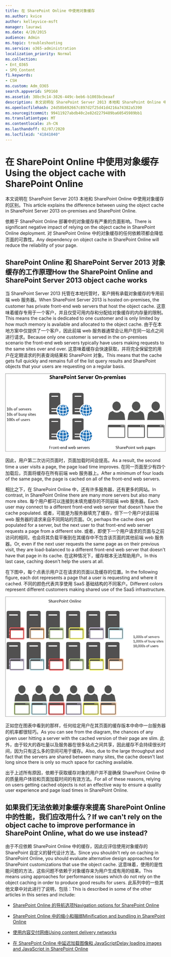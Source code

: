 ```yaml
---
title: 在 SharePoint Online 中使用对象缓存
ms.author: kvice
author: kelleyvice-msft
manager: laurawi
ms.date: 4/20/2015
audience: Admin
ms.topic: troubleshooting
ms.service: o365-administration
localization_priority: Normal
ms.collection:
- Ent_O365
- SPO_Content
f1.keywords:
- CSH
ms.custom: Adm_O365
search.appverid: SPO160
ms.assetid: 38bc9c14-3826-449c-beb6-b1003bcbeaaf
description: 本文说明在 SharePoint Server 2013 本地和 SharePoint Online 中使用对象缓存的区别。
ms.openlocfilehash: 24d58b692667c897d2f25d41d4216a74382a5390
ms.sourcegitcommit: 99411927abdb40c2e82d2279489ba60545989bb1
ms.translationtype: MT
ms.contentlocale: zh-CN
ms.lasthandoff: 02/07/2020
ms.locfileid: "41841040"
---
```

# <a name="using-the-object-cache-with-sharepoint-online"></a><span data-ttu-id="1a35c-103">在 SharePoint Online 中使用对象缓存</span><span class="sxs-lookup"><span data-stu-id="1a35c-103">Using the object cache with SharePoint Online</span></span>

<span data-ttu-id="1a35c-104">本文说明在 SharePoint Server 2013 本地和 SharePoint Online 中使用对象缓存的区别。</span><span class="sxs-lookup"><span data-stu-id="1a35c-104">This article explains the difference between using the object cache in SharePoint Server 2013 on-premises and SharePoint Online.</span></span>
  
<span data-ttu-id="1a35c-105">依赖于 SharePoint Online 部署中的对象缓存有严重的负面影响。</span><span class="sxs-lookup"><span data-stu-id="1a35c-105">There is significant negative impact of relying on the object cache in SharePoint Online deployment.</span></span> <span data-ttu-id="1a35c-106">对 SharePoint Online 中的对象缓存的任何依赖项都会降低页面的可靠性。</span><span class="sxs-lookup"><span data-stu-id="1a35c-106">Any dependency on object cache in SharePoint Online will reduce the reliability of your page.</span></span> 
  
## <a name="how-the-sharepoint-online-and-sharepoint-server-2013-object-cache-works"></a><span data-ttu-id="1a35c-107">SharePoint Online 和 SharePoint Server 2013 对象缓存的工作原理</span><span class="sxs-lookup"><span data-stu-id="1a35c-107">How the SharePoint Online and SharePoint Server 2013 object cache works</span></span>

<span data-ttu-id="1a35c-108">当 SharePoint Server 2013 托管在本地托管时，客户拥有承载对象缓存的专用前端 web 服务器。</span><span class="sxs-lookup"><span data-stu-id="1a35c-108">When SharePoint Server 2013 is hosted on-premises, the customer has private front-end web servers that host the object cache.</span></span> <span data-ttu-id="1a35c-109">这意味着缓存专用于一个客户，并且仅受可用内存和分配给对象缓存的内存量的限制。</span><span class="sxs-lookup"><span data-stu-id="1a35c-109">This means the cache is dedicated to one customer and is only limited by how much memory is available and allocated to the object cache.</span></span> <span data-ttu-id="1a35c-110">由于在本地方案中仅提供了一个客户，因此前端 web 服务器通常会让用户在同一站点之间进行请求。</span><span class="sxs-lookup"><span data-stu-id="1a35c-110">Because only one customer is served in the on-premises scenario the front-end web servers typically have users making requests to the same sites over and over.</span></span> <span data-ttu-id="1a35c-111">这意味着缓存会快速获取，并将完全保留您的用户在定期请求的列表查询结果和 SharePoint 对象。</span><span class="sxs-lookup"><span data-stu-id="1a35c-111">This means that the cache gets full quickly and remains full of the list query results and SharePoint objects that your users are requesting on a regular basis.</span></span>
  
![显示内部部署前端 Web 服务器的流量和负载](media/a0d38b36-4909-4abb-8d4e-4930814bb3de.png)
  
<span data-ttu-id="1a35c-113">因此，用户第二次访问页面时，页面加载时间会提高。</span><span class="sxs-lookup"><span data-stu-id="1a35c-113">As a result, the second time a user visits a page, the page load time improves.</span></span> <span data-ttu-id="1a35c-114">在同一页面至少有四个加载后，页面将缓存在所有前端 web 服务器上。</span><span class="sxs-lookup"><span data-stu-id="1a35c-114">After a minimum of four loads of the same page, the page is cached on all of the front-end web servers.</span></span>
  
<span data-ttu-id="1a35c-115">相比之下，在 SharePoint Online 中，还有许多服务器，还有更多的网站。</span><span class="sxs-lookup"><span data-stu-id="1a35c-115">In contrast, in SharePoint Online there are many more servers but also many more sites.</span></span> <span data-ttu-id="1a35c-116">每个用户都可以连接到未填充缓存的不同前端 web 服务器。</span><span class="sxs-lookup"><span data-stu-id="1a35c-116">Each user may connect to a different front-end web server that doesn't have the cache populated.</span></span> <span data-ttu-id="1a35c-117">或者，可能是为服务器填充了缓存，但下一个用户对该前端 web 服务器的请求来自不同网站的页面。</span><span class="sxs-lookup"><span data-stu-id="1a35c-117">Or, perhaps the cache does get populated for a server, but the next user to that front-end web server requests a page from a different site.</span></span> <span data-ttu-id="1a35c-118">或者，即使下一个用户请求的页面与之前访问的相同，也会将其负载平衡到在其缓存中不包含该页面的其他前端 web 服务器。</span><span class="sxs-lookup"><span data-stu-id="1a35c-118">Or, even if the next user requests the same page as on their previous visit, they are load-balanced to a different front-end web server that doesn't have that page in its cache.</span></span> <span data-ttu-id="1a35c-119">在这种情况下，缓存根本无法帮助用户。</span><span class="sxs-lookup"><span data-stu-id="1a35c-119">In this last case, caching doesn't help the users at all.</span></span>
  
<span data-ttu-id="1a35c-120">在下图中，每个点表示用户正在请求的页面以及缓存的位置。</span><span class="sxs-lookup"><span data-stu-id="1a35c-120">In the following figure, each dot represents a page that a user is requesting and where it cached.</span></span> <span data-ttu-id="1a35c-121">不同的颜色代表共享使用 SaaS 基础结构的不同客户。</span><span class="sxs-lookup"><span data-stu-id="1a35c-121">Different colors represent different customers making shared use of the SaaS infrastructure.</span></span>
  
![显示 SharePoint Online 中的对象缓存结果](media/25d04011-ef83-4cb7-9e04-a6ed490f63c3.png)
  
<span data-ttu-id="1a35c-123">正如您在图表中看到的那样，任何给定用户在其页面的缓存版本中命中一台服务器的机率都很轻巧。</span><span class="sxs-lookup"><span data-stu-id="1a35c-123">As you can see from the diagram, the chances of any given user hitting a server with the cached version of their page are slim.</span></span> <span data-ttu-id="1a35c-124">此外，由于较大的吞吐量以及服务器在很多站点之间共享，因此缓存不会持续很长时间，因为只有这么多的空间可用于缓存。</span><span class="sxs-lookup"><span data-stu-id="1a35c-124">Also, due to the large throughput and fact that the servers are shared between many sites, the cache doesn't last long since there is only so much space for caching available.</span></span>
  
<span data-ttu-id="1a35c-125">出于上述所有原因，依赖于获取缓存对象的用户并不是确保 SharePoint Online 中的质量用户体验和页面加载时间的有效方法。</span><span class="sxs-lookup"><span data-stu-id="1a35c-125">For all of these reasons, relying on users getting cached objects is not an effective way to ensure a quality user experience and page load times in SharePoint Online.</span></span>
  
## <a name="if-we-cant-rely-on-the-object-cache-to-improve-performance-in-sharepoint-online-what-do-we-use-instead"></a><span data-ttu-id="1a35c-126">如果我们无法依赖对象缓存来提高 SharePoint Online 中的性能，我们应改用什么？</span><span class="sxs-lookup"><span data-stu-id="1a35c-126">If we can't rely on the object cache to improve performance in SharePoint Online, what do we use instead?</span></span>

<span data-ttu-id="1a35c-127">由于不应依赖 SharePoint Online 中的缓存，因此应评估使用对象缓存的 SharePoint 自定义的替代设计方法。</span><span class="sxs-lookup"><span data-stu-id="1a35c-127">Since you shouldn't rely on caching in SharePoint Online, you should evaluate alternative design approaches for SharePoint customizations that use the object cache.</span></span> <span data-ttu-id="1a35c-128">这意味着，使用的是性能问题的方法，这些问题不依赖于对象缓存来为用户生成有用的结果。</span><span class="sxs-lookup"><span data-stu-id="1a35c-128">This means using approaches for performance issues which do not rely on the object caching in order to produce good results for users.</span></span> <span data-ttu-id="1a35c-129">此系列中的一些其他文章中对此进行了说明，包括：</span><span class="sxs-lookup"><span data-stu-id="1a35c-129">This is described in some of the other articles in this series and include:</span></span>
  
- [<span data-ttu-id="1a35c-130">SharePoint Online 的导航选项</span><span class="sxs-lookup"><span data-stu-id="1a35c-130">Navigation options for SharePoint Online</span></span>](navigation-options-for-sharepoint-online.md)
    
- [<span data-ttu-id="1a35c-131">SharePoint Online 中的缩小和捆绑</span><span class="sxs-lookup"><span data-stu-id="1a35c-131">Minification and bundling in SharePoint Online</span></span>](minification-and-bundling-in-sharepoint-online.md)
    
- [<span data-ttu-id="1a35c-132">使用内容交付网络</span><span class="sxs-lookup"><span data-stu-id="1a35c-132">Using content delivery networks</span></span>](using-content-delivery-networks-with-sharepoint-online.md)
    
- [<span data-ttu-id="1a35c-133">在 SharePoint Online 中延迟加载图像和 JavaScript</span><span class="sxs-lookup"><span data-stu-id="1a35c-133">Delay loading images and JavaScript in SharePoint Online</span></span>](delay-loading-images-and-javascript-in-sharepoint-online.md)
    

